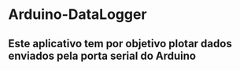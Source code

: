 # Arduino-DataLogger
## Este aplicativo tem por objetivo plotar dados enviados pela porta serial do Arduino
